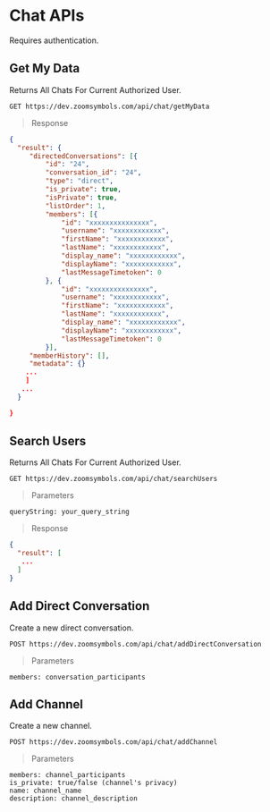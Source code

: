 # Chat APIs

Requires authentication.

## Get My Data

Returns All Chats For Current Authorized User.

```APIs
GET https://dev.zoomsymbols.com/api/chat/getMyData
```

> Response

```json
{
  "result": {
     "directedConversations": [{
         "id": "24",
         "conversation_id": "24",
         "type": "direct",
         "is_private": true,
         "isPrivate": true,
         "listOrder": 1,
         "members": [{
             "id": "xxxxxxxxxxxxxxx",
             "username": "xxxxxxxxxxxx",
             "firstName": "xxxxxxxxxxxx",
             "lastName": "xxxxxxxxxxxx",
             "display_name": "xxxxxxxxxxxx",
             "displayName": "xxxxxxxxxxxx",
             "lastMessageTimetoken": 0
         }, {
             "id": "xxxxxxxxxxxxxxx",
             "username": "xxxxxxxxxxxx",
             "firstName": "xxxxxxxxxxxx",
             "lastName": "xxxxxxxxxxxx",
             "display_name": "xxxxxxxxxxxx",
             "displayName": "xxxxxxxxxxxx",
             "lastMessageTimetoken": 0
         }],
     "memberHistory": [],
     "metadata": {}
    ...
    ]
   ...
  }

}
```

## Search Users

Returns All Chats For Current Authorized User.

```APIs
GET https://dev.zoomsymbols.com/api/chat/searchUsers
```

> Parameters

```
queryString: your_query_string
```

> Response

```json
{
  "result": [
   ...
  ]
}
```

## Add Direct Conversation

Create a new direct conversation.

```APIs
POST https://dev.zoomsymbols.com/api/chat/addDirectConversation
```

> Parameters

```
members: conversation_participants
```

## Add Channel

Create a new channel.

```APIs
POST https://dev.zoomsymbols.com/api/chat/addChannel
```

> Parameters

```
members: channel_participants
is_private: true/false (channel's privacy)
name: channel_name
description: channel_description
```
